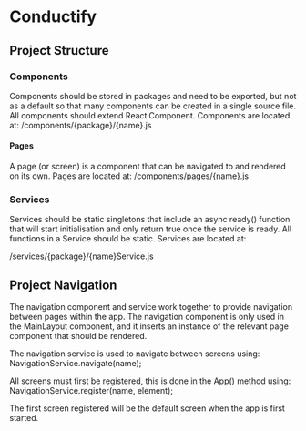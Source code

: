 # Conductify

## Project Structure

### Components

Components should be stored in packages and need to be exported, but not as a default so that many components can be created in a single source file. All components should extend React.Component. Components are located at:
/components/{package}/{name}.js

#### Pages

A page (or screen) is a component that can be navigated to and rendered on its own. Pages are located at:
/components/pages/{name}.js

### Services

Services should be static singletons that include an async ready() function that will start initialisation and only return true once the service is ready. All functions in a Service should be static. Services are located at:

/services/{package}/{name}Service.js

## Project Navigation

The navigation component and service work together to provide navigation between pages within the app. The navigation component is only used in the MainLayout component, and it inserts an instance of the relevant page component that should be rendered.

The navigation service is used to navigate between screens using:
NavigationService.navigate(name);

All screens must first be registered, this is done in the App() method using:
NavigationService.register(name, element);

The first screen registered will be the default screen when the app is first started.